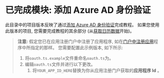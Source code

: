 # <a name="completed-module-add-azure-ad-authentication"></a>已完成模块: 添加 Azure AD 身份验证

此目录中的项目版本反映了通过[添加 Azure AD 身份验证](https://docs.microsoft.com/graph/training/angular-tutorial?tutorial-step=3)完成教程。 如果您使用此版本的项目, 您需要完成教程的其余部分 (从[获取日历数据](https://docs.microsoft.com/graph/training/angular-tutorial?tutorial-step=4)开始)。

> **注意:** 假定您已在应用注册门户中注册了应用程序, 如在[门户中注册应用](https://docs.microsoft.com/graph/training/angular-tutorial?tutorial-step=2)程序中所指定的那样。 您需要配置此示例版本, 如下所示:
>
> 1. 将`oauth.ts.example`文件重命名`oauth.ts`为。
> 1. 编辑`oauth.ts`文件并进行以下更改。
>     1. 将`YOUR_APP_ID_HERE`替换为你从应用注册门户获取的**应用程序 Id** 。